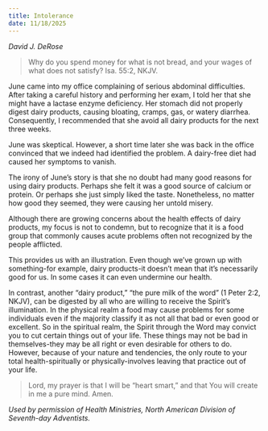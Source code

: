 ```yaml
---
title: Intolerance
date: 11/18/2025
---
```


_David J. DeRose_

> <p></p>
> Why do you spend money for what is not bread, and your wages of what does not satisfy? Isa. 55:2, NKJV.

June came into my office complaining of serious abdominal difficulties. After taking a careful history and performing her exam, I told her that she might have a lactase enzyme deficiency. Her stomach did not properly digest dairy products, causing bloating, cramps, gas, or watery diarrhea. Consequently, I recommended that she avoid all dairy products for the next three weeks.

June was skeptical. However, a short time later she was back in the office convinced that we indeed had identified the problem. A dairy-free diet had caused her symptoms to vanish.

The irony of June’s story is that she no doubt had many good reasons for using dairy products. Perhaps she felt it was a good source of calcium or protein. Or perhaps she just simply liked the taste. Nonetheless, no matter how good they seemed, they were causing her untold misery.

Although there are growing concerns about the health effects of dairy products, my focus is not to condemn, but to recognize that it is a food group that commonly causes acute problems often not recognized by the people afflicted.

This provides us with an illustration. Even though we’ve grown up with something-for example, dairy products-it doesn’t mean that it’s necessarily good for us. In some cases it can even undermine our health.

In contrast, another “dairy product,” “the pure milk of the word” (1 Peter 2:2, NKJV), can be digested by all who are willing to receive the Spirit’s illumination. In the physical realm a food may cause problems for some individuals even if the majority classify it as not all that bad or even good or excellent. So in the spiritual realm, the Spirit through the Word may convict you to cut certain things out of your life. These things may not be bad in themselves-they may be all right or even desirable for others to do. However, because of your nature and tendencies, the only route to your total health-spiritually or physically-involves leaving that practice out of your life.

> <callout></callout>
> Lord, my prayer is that I will be “heart smart,” and that You will create in me a pure mind. Amen.

_Used by permission of Health Ministries, North American Division of Seventh-day Adventists._